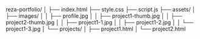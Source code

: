 reza-portfolio/
│
├── index.html
├── style.css
├── script.js
├── assets/
│   ├── images/
│   │   ├── profile.jpg
│   │   ├── project1-thumb.jpg
│   │   ├── project2-thumb.jpg
│   │   ├── project1-1.jpg
│   │   ├── project1-2.jpg
│   │   └── project1-3.jpg
│   └── projects/
│       ├── project1.html
│       └── project2.html
